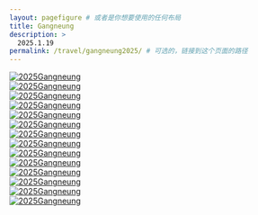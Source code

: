 ```yaml
---
layout: pagefigure # 或者是你想要使用的任何布局
title: Gangneung
description: >
  2025.1.19
permalink: /travel/gangneung2025/ # 可选的，链接到这个页面的路径
---
```


<div class="figure-grid">
<div class="figure-grid-sizer"></div>
<div class="figure-grid-item">
        <a href="https://hobbyfigure.rayleigh-lin.top/2025Gangneung/_RAY1103.webp" data-lightbox="roadtrip" class="image-link">
        <img class="lozad" 
             data-src="https://hobbyfigure.rayleigh-lin.top/2025GangneungC/_RAY1103.webp"
             alt="2025Gangneung"/>
        </a>
</div>
<div class="figure-grid-item">
        <a href="https://hobbyfigure.rayleigh-lin.top/2025Gangneung/_RAY0972.webp" data-lightbox="roadtrip" class="image-link">
        <img class="lozad" 
             data-src="https://hobbyfigure.rayleigh-lin.top/2025GangneungC/_RAY0972.webp"
             alt="2025Gangneung"/>
        </a>
</div>
<div class="figure-grid-item">
        <a href="https://hobbyfigure.rayleigh-lin.top/2025Gangneung/_RAY0974.webp" data-lightbox="roadtrip" class="image-link">
        <img class="lozad" 
             data-src="https://hobbyfigure.rayleigh-lin.top/2025GangneungC/_RAY0974.webp"
             alt="2025Gangneung"/>
        </a>
</div>
<div class="figure-grid-item">
        <a href="https://hobbyfigure.rayleigh-lin.top/2025Gangneung/_RAY0978.webp" data-lightbox="roadtrip" class="image-link">
        <img class="lozad" 
             data-src="https://hobbyfigure.rayleigh-lin.top/2025GangneungC/_RAY0978.webp"
             alt="2025Gangneung"/>
        </a>
</div>
<div class="figure-grid-item">
        <a href="https://hobbyfigure.rayleigh-lin.top/2025Gangneung/_RAY1217.webp" data-lightbox="roadtrip" class="image-link">
        <img class="lozad" 
             data-src="https://hobbyfigure.rayleigh-lin.top/2025GangneungC/_RAY1217.webp"
             alt="2025Gangneung"/>
        </a>
</div>
<div class="figure-grid-item">
        <a href="https://hobbyfigure.rayleigh-lin.top/2025Gangneung/_RAY1153.webp" data-lightbox="roadtrip" class="image-link">
        <img class="lozad" 
             data-src="https://hobbyfigure.rayleigh-lin.top/2025GangneungC/_RAY1153.webp"
             alt="2025Gangneung"/>
        </a>
</div>
<div class="figure-grid-item">
        <a href="https://hobbyfigure.rayleigh-lin.top/2025Gangneung/_RAY1041.webp" data-lightbox="roadtrip" class="image-link">
        <img class="lozad" 
             data-src="https://hobbyfigure.rayleigh-lin.top/2025GangneungC/_RAY1041.webp"
             alt="2025Gangneung"/>
        </a>
</div>
<div class="figure-grid-item">
        <a href="https://hobbyfigure.rayleigh-lin.top/2025Gangneung/_RAY1127.webp" data-lightbox="roadtrip" class="image-link">
        <img class="lozad" 
             data-src="https://hobbyfigure.rayleigh-lin.top/2025GangneungC/_RAY1127.webp"
             alt="2025Gangneung"/>
        </a>
</div>
<div class="figure-grid-item">
        <a href="https://hobbyfigure.rayleigh-lin.top/2025Gangneung/_RAY0976.webp" data-lightbox="roadtrip" class="image-link">
        <img class="lozad" 
             data-src="https://hobbyfigure.rayleigh-lin.top/2025GangneungC/_RAY0976.webp"
             alt="2025Gangneung"/>
        </a>
</div>
<div class="figure-grid-item">
        <a href="https://hobbyfigure.rayleigh-lin.top/2025Gangneung/_RAY1111.webp" data-lightbox="roadtrip" class="image-link">
        <img class="lozad" 
             data-src="https://hobbyfigure.rayleigh-lin.top/2025GangneungC/_RAY1111.webp"
             alt="2025Gangneung"/>
        </a>
</div>
<div class="figure-grid-item">
        <a href="https://hobbyfigure.rayleigh-lin.top/2025Gangneung/_RAY1151.webp" data-lightbox="roadtrip" class="image-link">
        <img class="lozad" 
             data-src="https://hobbyfigure.rayleigh-lin.top/2025GangneungC/_RAY1151.webp"
             alt="2025Gangneung"/>
        </a>
</div>
<div class="figure-grid-item">
        <a href="https://hobbyfigure.rayleigh-lin.top/2025Gangneung/_RAY0985.webp" data-lightbox="roadtrip" class="image-link">
        <img class="lozad" 
             data-src="https://hobbyfigure.rayleigh-lin.top/2025GangneungC/_RAY0985.webp"
             alt="2025Gangneung"/>
        </a>
</div>
<div class="figure-grid-item">
        <a href="https://hobbyfigure.rayleigh-lin.top/2025Gangneung/_RAY1120.webp" data-lightbox="roadtrip" class="image-link">
        <img class="lozad" 
             data-src="https://hobbyfigure.rayleigh-lin.top/2025GangneungC/_RAY1120.webp"
             alt="2025Gangneung"/>
        </a>
</div>
<div class="figure-grid-item">
        <a href="https://hobbyfigure.rayleigh-lin.top/2025Gangneung/_RAY1086.webp" data-lightbox="roadtrip" class="image-link">
        <img class="lozad" 
             data-src="https://hobbyfigure.rayleigh-lin.top/2025GangneungC/_RAY1086.webp"
             alt="2025Gangneung"/>
        </a>
</div>
</div>
